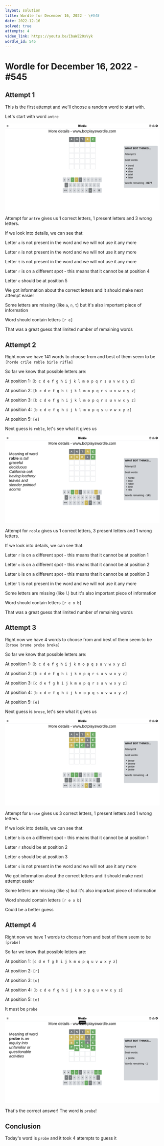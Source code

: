 ```yaml
---
layout: solution
title: Wordle for December 16, 2022 - \#545
date: 2022-12-16
solved: true
attempts: 4
video_link: https://youtu.be/IbaWZ20sVyk
wordle_id: 545
---
```


# Wordle for December 16, 2022 - \#545

## Attempt 1

This is the first attempt and we'll choose a random word to start with.

Let's start with word `antre`

![Attempt 1](2022-12-16/attempt-1.png)

Attempt for `antre` gives us 1 correct letters, 1 present letters and 3 wrong letters.

If we look into details, we can see that:

Letter `a` is not present in the word and we will not use it any more

Letter `n` is not present in the word and we will not use it any more

Letter `t` is not present in the word and we will not use it any more

Letter `r` is on a different spot - this means that it cannot be at position 4

Letter `e` should be at position 5

We got information about the correct letters and it should make next attempt easier

Some letters are missing (like `a`, `n`, `t`) but it's also important piece of information

Word should contain letters `[r e]`

That was a great guess that limited number of remaining words



## Attempt 2

Right now we have 141 words to choose from and best of them seem to be `[horde crile roble birle rifle]`

So far we know that possible letters are:

At position 1: `[b c d e f g h i j k l m o p q r s u v w x y z]`

At position 2: `[b c d e f g h i j k l m o p q r s u v w x y z]`

At position 3: `[b c d e f g h i j k l m o p q r s u v w x y z]`

At position 4: `[b c d e f g h i j k l m o p q s u v w x y z]`

At position 5: `[e]`

Next guess is `roble`, let's see what it gives us

![Attempt 2](2022-12-16/attempt-2.png)

Attempt for `roble` gives us 1 correct letters, 3 present letters and 1 wrong letters.

If we look into details, we can see that:

Letter `r` is on a different spot - this means that it cannot be at position 1

Letter `o` is on a different spot - this means that it cannot be at position 2

Letter `b` is on a different spot - this means that it cannot be at position 3

Letter `l` is not present in the word and we will not use it any more

Some letters are missing (like `l`) but it's also important piece of information

Word should contain letters `[r e o b]`

That was a great guess that limited number of remaining words



## Attempt 3

Right now we have 4 words to choose from and best of them seem to be `[brose brome probe broke]`

So far we know that possible letters are:

At position 1: `[b c d e f g h i j k m o p q s u v w x y z]`

At position 2: `[b c d e f g h i j k m p q r s u v w x y z]`

At position 3: `[c d e f g h i j k m o p q r s u v w x y z]`

At position 4: `[b c d e f g h i j k m o p q s u v w x y z]`

At position 5: `[e]`

Next guess is `brose`, let's see what it gives us

![Attempt 3](2022-12-16/attempt-3.png)

Attempt for `brose` gives us 3 correct letters, 1 present letters and 1 wrong letters.

If we look into details, we can see that:

Letter `b` is on a different spot - this means that it cannot be at position 1

Letter `r` should be at position 2

Letter `o` should be at position 3

Letter `s` is not present in the word and we will not use it any more

We got information about the correct letters and it should make next attempt easier

Some letters are missing (like `s`) but it's also important piece of information

Word should contain letters `[r e o b]`

Could be a better guess



## Attempt 4

Right now we have 1 words to choose from and best of them seem to be `[probe]`

So far we know that possible letters are:

At position 1: `[c d e f g h i j k m o p q u v w x y z]`

At position 2: `[r]`

At position 3: `[o]`

At position 4: `[b c d e f g h i j k m o p q u v w x y z]`

At position 5: `[e]`

It must be `probe`

![Attempt 4](2022-12-16/attempt-4.png)

That's the correct answer! The word is `probe`!

## Conclusion

Today's word is `probe` and it took 4 attempts to guess it

